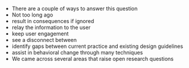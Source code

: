 * There are a couple of ways to answer this question
* Not too long ago
* result in consequences if ignored
* relay the information to the user
* keep user engagement
* see a disconnect between
* identify gaps between current practice and existing design guidelines
* assist in behavioral change through many techniques
* We came across several areas that raise open research questions
